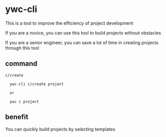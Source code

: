 # ywc-cli

This is a tool to improve the efficiency of project development

If you are a novice, you can use this tool to build projects without obstacles

If you are a senior engineer, you can save a lot of time in creating projects through this tool

## command

` c/create ` 

```
  ywc-cli c/create project

  or 

  ywc c project

```
## benefit

You can quickly build projects by selecting templates